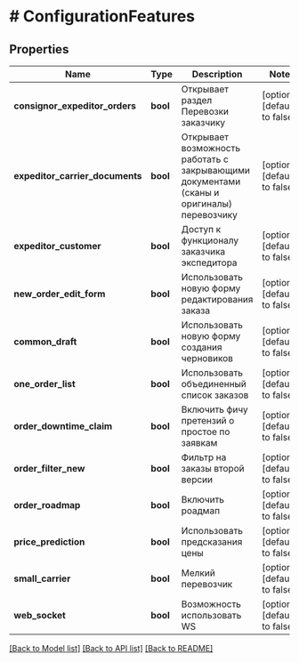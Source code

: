 # # ConfigurationFeatures

## Properties

Name | Type | Description | Notes
------------ | ------------- | ------------- | -------------
**consignor_expeditor_orders** | **bool** | Открывает раздел Перевозки заказчику | [optional] [default to false]
**expeditor_carrier_documents** | **bool** | Открывает возможность работать с закрывающими документами (сканы и оригиналы) перевозчику | [optional] [default to false]
**expeditor_customer** | **bool** | Доступ к функционалу заказчика экспедитора | [optional] [default to false]
**new_order_edit_form** | **bool** | Использовать новую форму редактирования заказа | [optional] [default to false]
**common_draft** | **bool** | Использовать новую форму создания черновиков | [optional] [default to false]
**one_order_list** | **bool** | Использовать объединенный список заказов | [optional] [default to false]
**order_downtime_claim** | **bool** | Включить фичу претензий о простое по заявкам | [optional] [default to false]
**order_filter_new** | **bool** | Фильтр на заказы второй версии | [optional] [default to false]
**order_roadmap** | **bool** | Включить роадмап | [optional] [default to false]
**price_prediction** | **bool** | Использовать предсказания цены | [optional] [default to false]
**small_carrier** | **bool** | Мелкий перевозчик | [optional] [default to false]
**web_socket** | **bool** | Возможность использовать WS | [optional] [default to false]

[[Back to Model list]](../../README.md#models) [[Back to API list]](../../README.md#endpoints) [[Back to README]](../../README.md)
